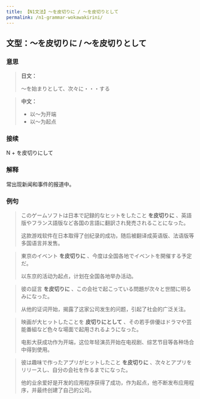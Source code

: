 ```yaml
---
title: 【N1文法】〜を皮切りに / 〜を皮切りとして
permalink: /n1-grammar-wokawakirini/
---
```


## 文型：〜を皮切りに / 〜を皮切りとして

### 意思

> **日文：**
> 
> 〜を始まりとして、次々に・・・する

> **中文：**
>
> - 以〜为开端
> - 以〜为起点


### 接续

N + を皮切りにして

### 解释

常出现新闻和事件的报道中。

### 例句

> このゲームソフトは日本で記録的なヒットをしたこと **を皮切りに** 、英語版やフランス語版など各国の言語に翻訳され発売されることになった。
>
> 这款游戏软件在日本取得了创纪录的成功，随后被翻译成英语版、法语版等多国语言并发售。

> 東京のイベント **を皮切りに** 、今度は全国各地でイベントを開催する予定だ。
>
> 以东京的活动为起点，计划在全国各地举办活动。

> 彼の証言 **を皮切りに** 、この会社で起こっている問題が次々と世間に明るみになった。
>
> 从他的证词开始，揭露了这家公司发生的问题，引起了社会的广泛关注。

> 映画が大ヒットしたことを **皮切りにとして** 、その若手俳優はドラマや芸能番組など色々な場面で起用されるようになった。
>
> 电影大获成功作为开端，这位年轻演员开始在电视剧、综艺节目等各种场合中得到使用。

> 彼は趣味で作ったアプリがヒットしたこと **を皮切りに** 、次々とアプリをリリースし、自分の会社を作るまでになった。
>
> 他的业余爱好是开发的应用程序获得了成功，作为起点，他不断发布应用程序，并最终创建了自己的公司。